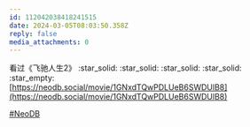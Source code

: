 ```yaml
---
id: 112042038418241515
date: 2024-03-05T08:03:50.358Z
reply: false
media_attachments: 0
---
```


看过《飞驰人生2》 :star_solid: :star_solid: :star_solid: :star_solid: :star_empty:   
[https://neodb.social/movie/1GNxdTQwPDLUeB6SWDUlB8](https://neodb.social/movie/1GNxdTQwPDLUeB6SWDUlB8)

[#NeoDB](https://e5n.cc/tags/NeoDB)

